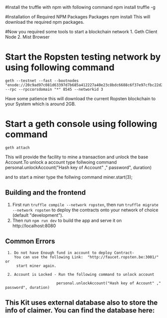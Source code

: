 #Install the truffle with npm with following command
     npm install truffle -g

#Installation of Required NPM Packages Packages
     npm install
 This will download the required npm packages.

#Now you required some tools to start a blockchain network
     1. Geth Client Node
     2. Mist Browser

# Start the Ropsten testing network by using following command 
    geth --testnet --fast --bootnodes "enode://20c9ad97c081d63397d7b685a412227a40e23c8bdc6688c6f37e97cfbc22d2b4d1db1510d8f61e6a8866ad7f0e17c02b14182d37ea7c3c8b9c2683aeb6b733a1@52.169.14.227:30303,enode://6ce05930c72abc632c58e2e4324f7c7ea478cec0ed4fa2528982cf34483094e9cbc9216e7aa349691242576d552a2a56aaeae426c5303ded677ce455ba1acd9d@13.84.180.240:30303" --rpc --rpccorsdomain "*" 8545 --networkid 3

Have some patience this will download the current Ropsten blockchain to your System which is around 2GB.

# Start a geth console using following command
    geth attach

   This will provide the facility to mine a transaction and unlock the base Account.To unlock a account type follwoing         command
   personal.unlockAccount("Hash key of Account" ," password", duration)

and to start a miner type the follwing command
   miner.start(3);

## Building and the frontend

1. First run `truffle compile --network ropsten`, then run `truffle migrate --network ropsten` to deploy the contracts onto your network of choice (default "development").
1. Then run `npm run dev` to build the app and serve it on http://localhost:8080

## Common Errors 
     1. Do not have Enough fund in account to deploy Contract- 
        You can use the following Link:  "http://faucet.ropsten.be:3001/" or
         start miner again.

     2. Account is Locked - Run the following command to unlock account
      
                           personal.unlockAccount("Hash key of Account" ," password", duration)

## This Kit uses external database also to store the info of claimer. You can find the database here:
